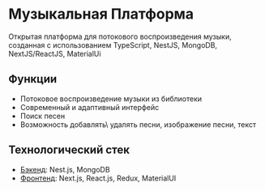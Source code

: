 # Музыкальная Платформа

Открытая платформа для потокового воспроизведения музыки, созданная с использованием TypeScript, NestJS, MongoDB, NextJS/ReactJS, MaterialUi

## Функции

- Потоковое воспроизведение музыки из библиотеки
- Современный и адаптивный интерфейс
- Поиск песен
- Возможность добавлять\ удалять песни, изображение песни, текст

## Технологический стек


- [Бэкенд](/server/README.md): Nest.js, MongoDB
- [Фронтенд](/client/README.md): Next.js, React.js, Redux, MaterialUI